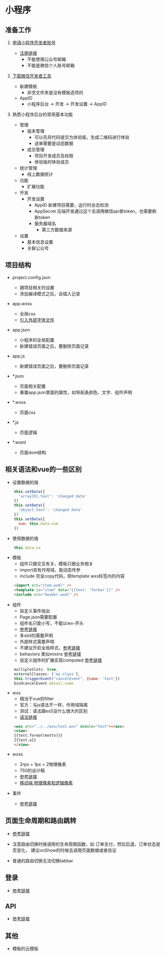 # 小程序

## 准备工作

1. [申请小程序开发者账号](https://developers.weixin.qq.com/miniprogram/dev/#%E7%94%B3%E8%AF%B7%E5%B8%90%E5%8F%B7)
    * [注册链接](https://mp.weixin.qq.com/wxopen/waregister?action=step1&token=&lang=zh_CN)
        * 不能使用公众号邮箱
        * 不能是微信个人账号邮箱
        
1. [下载微信开发者工具](https://developers.weixin.qq.com/miniprogram/dev/devtools/download.html)
    * 新建模板
        * 非空文件夹是没有模板选项的
    * AppID
        * 小程序后台 -> 开发 -> 开发设置 -> AppID
        
        
1. 熟悉小程序后台的常用基本功能
    * 管理
        * 版本管理
            * 可以先将代码提交为体验版，生成二维码进行体验
            * 送审需要是动态数据
        * 成员管理
            * 项目开发成员及权限
            * 体验版的体验成员
    * 统计管理
        * 线上数据统计
    * 功能
        * 扩展功能
    * 开发
        * 开发设置
            * AppID 新建项目需要，运行时会去检测
            * AppSecret 后端开发通过这个去调用微信api拿token，也需要刷新token
            * 服务器域名
                * 第三方数据来源
    * 设置
        * 基本信息设置
        * 关联公众号

## 项目结构

* project.config.json
    * 跟项目相关的设置
    * 添加编译模式之后，会插入记录
* app.wxss
    * 全局css
    * [引入外部字体文件](https://blog.csdn.net/yy493004893/article/details/78064449)
* app.json
    * 小程序的全局配置
    * 新建错误页面之后，要删除页面记录
* app.js
    * 新建错误页面之后，要删除页面记录

* *.json
    * 页面相关配置
    * 重置app.json里面的属性，如导航条颜色、文字、组件声明
* *.wxss
    * 页面css
* *.js
    * 页面逻辑
* *.wxml
    * 页面dom结构
    
## 相关语法和vue的一些区别

* 设置数据的值
```javascript
    this.setData({
      'array[0].text': 'changed data'
    })
    this.setData({
      'object.text': 'changed data'
    })
    this.setData({
      num: this.data.num
    })
```
* 使用数据的值
```javascript
    this.data.xx
```

* 模板
    * 组件只跟交互有关，模板只跟业务相关
    * import具有作用域，能动态传参
    * include 完全copy代码，除template wxs标签内的内容
```html
    <import src="item.wxml" />
    <template is="item" data="{{text: 'forbar'}}" />
    <include src="header.wxml" />
```

* 组件
    * 自定义事件抛出
    * Page.json需要配置
    * 组件名只能小写，不能以wx-开头
    * [参考链接](https://developers.weixin.qq.com/miniprogram/dev/framework/custom-component/)
    * 多slot的需要声明
    * 外部样式需要声明
    * 不建议开启全局样式，[参考链接](https://developers.weixin.qq.com/miniprogram/dev/framework/custom-component/wxml-wxss.html)
    * behaviors 类似mixins [参考链接](https://developers.weixin.qq.com/miniprogram/dev/framework/custom-component/behaviors.html)
    * 自定义组件的扩展实现computed [参考链接](https://developers.weixin.qq.com/miniprogram/dev/framework/custom-component/extend.html)
        
```javascript
    multipleSlots: true,
    externalClasses: ['my-class'],
    this.triggerEvent("cancelEvent", {name: 'test'})
    bindcancelEvent.detail.name
```

* wxs
    * 相当于vue的filter
    * 官方：与js语法不一样，作用域隔离
    * 测试：语法跟es5没什么很大的区别
    * [语法链接](https://developers.weixin.qq.com/miniprogram/dev/framework/view/wxs/)
```html
    <wxs src="../../wxs/test.wxs" module="test"></wxs>
    <view>
    {{test.format(motto)}}
    {{test.a}}
    </view>
```
* wxss
    * 2rpx = 1px = 2物理像素
    * 750的设计稿
    * [参考链接](https://developers.weixin.qq.com/miniprogram/dev/framework/view/wxss.html)
    * [移动端 物理像素和逻辑像素](https://blog.csdn.net/zhouziyu2011/article/details/70176511)
    

* 事件
    * [参考链接](https://developers.weixin.qq.com/miniprogram/dev/framework/view/wxml/event.html)

## 页面生命周期和路由跳转

* [参考链接](https://developers.weixin.qq.com/miniprogram/dev/framework/app-service/page.html#%E7%94%9F%E5%91%BD%E5%91%A8%E6%9C%9F)

* 注意路由切换时候调用的生命周期函数，如  订单支付，然后后退，订单状态是否变化，  建议onShow的时候去调用页面数据或者验证

* 普通的路由切换无法切换tabbar


## 登录

* [参考链接](https://developers.weixin.qq.com/miniprogram/dev/framework/open-ability/login.html)

## API

* [参考链接](https://developers.weixin.qq.com/miniprogram/dev/component/)

## 其他

* 模板的云模板
